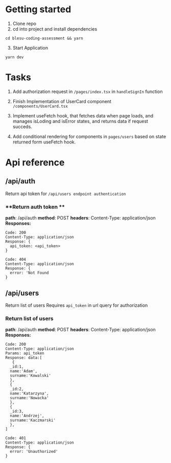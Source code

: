 # Getting started

1. Clone repo
2. cd into project and install dependencies

```
cd blesu-coding-assessment && yarn
```

3. Start Application

```
yarn dev
```

# Tasks

1.  Add authorization request in `/pages/index.tsx` in `handleSignIn` function
2.  Finish Implementation of UserCard component `/components/UserCard.tsx`
3.  Implement useFetch hook, that fetches data when page loads, and manages isLoding and isError states, and returns data if request succeds.

4.  Add conditional rendering for components in `pages/users` based on state returned form useFetch hook.

# Api reference

## /api/auth

Return api token for `/api/users endpoint authentication`

### **Return auth token **

**path**: /api/auth
**method**: POST
**headers**: Content-Type: application/json
**Responses:**

```
Code: 200
Content-Type: application/json
Response: {
  api_token: <api_token>
}
```

```
Code: 404
Content-Type: application/json
Response: {
  error: 'Not Found
}
```

## /api/users

Return list of users
Requires `api_token` in url query for authorization

### **Return list of users**

**path**: /api/auth
**method**: POST
**headers**: Content-Type: application/json
**Responses:**

```
Code: 200
Content-Type: application/json
Params: api_token
Response: data:[
   {
  _id:1,
  name:'Adam',
  surname:'Kowalski'
  },
  {
  _id:2,
  name:'Katarzyna',
  surname:'Nowacka'
  },
  {
  _id:3,
  name:'Andrzej',
  surname:'Kaczmarski'
  },
]

```

```
Code: 401
Content-Type: application/json
Response: {
  error: 'Unauthorized'
}
```
